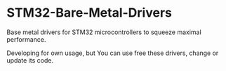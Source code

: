 # STM32-Bare-Metal-Drivers
Base metal drivers for STM32 microcontrollers to squeeze maximal performance.

Developing for own usage, but You can use free these drivers, change or update its code.
